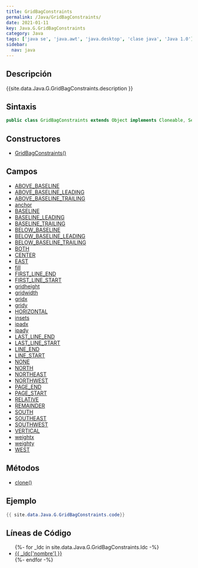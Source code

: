 ```yaml
---
title: GridBagConstraints
permalink: /Java/GridBagConstraints/
date: 2021-01-11
key: Java.G.GridBagConstraints
category: Java
tags: ['java se', 'java.awt', 'java.desktop', 'clase java', 'Java 1.0']
sidebar: 
  nav: java
---
```


## Descripción
{{site.data.Java.G.GridBagConstraints.description }}

## Sintaxis
~~~java
public class GridBagConstraints extends Object implements Cloneable, Serializable
~~~

## Constructores
* [GridBagConstraints()](/Java/GridBagConstraints/GridBagConstraints/)

## Campos
* [ABOVE_BASELINE](/Java/GridBagConstraints/ABOVE_BASELINE)
* [ABOVE_BASELINE_LEADING](/Java/GridBagConstraints/ABOVE_BASELINE_LEADING)
* [ABOVE_BASELINE_TRAILING](/Java/GridBagConstraints/ABOVE_BASELINE_TRAILING)
* [anchor](/Java/GridBagConstraints/anchor)
* [BASELINE](/Java/GridBagConstraints/BASELINE)
* [BASELINE_LEADING](/Java/GridBagConstraints/BASELINE_LEADING)
* [BASELINE_TRAILING](/Java/GridBagConstraints/BASELINE_TRAILING)
* [BELOW_BASELINE](/Java/GridBagConstraints/BELOW_BASELINE)
* [BELOW_BASELINE_LEADING](/Java/GridBagConstraints/BELOW_BASELINE_LEADING)
* [BELOW_BASELINE_TRAILING](/Java/GridBagConstraints/BELOW_BASELINE_TRAILING)
* [BOTH](/Java/GridBagConstraints/BOTH)
* [CENTER](/Java/GridBagConstraints/CENTER)
* [EAST](/Java/GridBagConstraints/EAST)
* [fill](/Java/GridBagConstraints/fill)
* [FIRST_LINE_END](/Java/GridBagConstraints/FIRST_LINE_END)
* [FIRST_LINE_START](/Java/GridBagConstraints/FIRST_LINE_START)
* [gridheight](/Java/GridBagConstraints/gridheight)
* [gridwidth](/Java/GridBagConstraints/gridwidth)
* [gridx](/Java/GridBagConstraints/gridx)
* [gridy](/Java/GridBagConstraints/gridy)
* [HORIZONTAL](/Java/GridBagConstraints/HORIZONTAL)
* [insets](/Java/GridBagConstraints/insets)
* [ipadx](/Java/GridBagConstraints/ipadx)
* [ipady](/Java/GridBagConstraints/ipady)
* [LAST_LINE_END](/Java/GridBagConstraints/LAST_LINE_END)
* [LAST_LINE_START](/Java/GridBagConstraints/LAST_LINE_START)
* [LINE_END](/Java/GridBagConstraints/LINE_END)
* [LINE_START](/Java/GridBagConstraints/LINE_START)
* [NONE](/Java/GridBagConstraints/NONE)
* [NORTH](/Java/GridBagConstraints/NORTH)
* [NORTHEAST](/Java/GridBagConstraints/NORTHEAST)
* [NORTHWEST](/Java/GridBagConstraints/NORTHWEST)
* [PAGE_END](/Java/GridBagConstraints/PAGE_END)
* [PAGE_START](/Java/GridBagConstraints/PAGE_START)
* [RELATIVE](/Java/GridBagConstraints/RELATIVE)
* [REMAINDER](/Java/GridBagConstraints/REMAINDER)
* [SOUTH](/Java/GridBagConstraints/SOUTH)
* [SOUTHEAST](/Java/GridBagConstraints/SOUTHEAST)
* [SOUTHWEST](/Java/GridBagConstraints/SOUTHWEST)
* [VERTICAL](/Java/GridBagConstraints/VERTICAL)
* [weightx](/Java/GridBagConstraints/weightx)
* [weighty](/Java/GridBagConstraints/weighty)
* [WEST](/Java/GridBagConstraints/WEST)

## Métodos
* [clone()](/Java/GridBagConstraints/clone)

## Ejemplo
~~~java
{{ site.data.Java.G.GridBagConstraints.code}}
~~~

## Líneas de Código
<ul>
{%- for _ldc in site.data.Java.G.GridBagConstraints.ldc -%}
   <li>
       <a href="{{_ldc['url'] }}">{{ _ldc['nombre'] }}</a>
   </li>
{%- endfor -%}
</ul>
